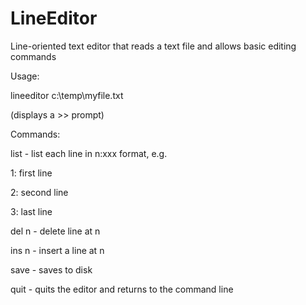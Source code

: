 # LineEditor
Line-oriented text editor that reads a text file and allows basic editing commands

Usage:

lineeditor c:\temp\myfile.txt

(displays a &gt;&gt; prompt)



Commands:

list - list each line in n:xxx format, e.g.

1: first line

2: second line

3: last line

del n - delete line at n

ins n - insert a line at n

save - saves to disk

quit - quits the editor and returns to the command line

